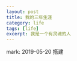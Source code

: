 ```yaml
---
layout: post
title: 我的三年生涯
category: life
tags: [life]
excerpt: 我是一个有灵魂的人
---
```


mark:
  2019-05-20 搭建
